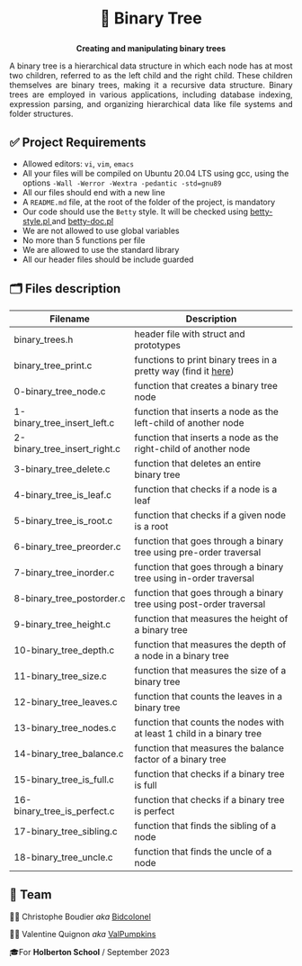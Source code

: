 
# <p align="center">🌳 Binary Tree</p>

<p align="center"><strong>Creating and manipulating binary trees</strong></p>

<p align="justify">A binary tree is a hierarchical data structure in which each node has at most two children, referred to as the left child and the right child. These children themselves are binary trees, making it a recursive data structure. Binary trees are employed in various applications, including database indexing, expression parsing, and organizing hierarchical data like file systems and folder structures.</p>

## ✅ Project Requirements
- Allowed editors: `vi`, `vim`, `emacs`
- All your files will be compiled on Ubuntu 20.04 LTS using gcc, using the options `-Wall -Werror -Wextra -pedantic -std=gnu89`
- All our files should end with a new line
- A `README.md` file, at the root of the folder of the project, is mandatory
- Our code should use the `Betty` style. It will be checked using [betty-style.pl ](https://github.com/hs-hq/Betty/blob/main/betty-style.pl)and [betty-doc.pl](https://github.com/hs-hq/Betty/blob/main/betty-doc.pl)
- We are not allowed to use global variables
- No more than 5 functions per file
- We are allowed to use the standard library
- All our header files should be include guarded

## 🗂️ Files description

| Filename | Description |
| -------- | -------- |
| binary_trees.h    | header file with struct and prototypes   |
| binary_tree_print.c   | functions to print binary trees in a pretty way (find it [here](https://github.com/hs-hq/0x1C.c))    |
| 0-binary_tree_node.c      | function that creates a binary tree node    |
| 1-binary_tree_insert_left.c    |  function that inserts a node as the left-child of another node   |
| 2-binary_tree_insert_right.c    | function that inserts a node as the right-child of another node    |
| 3-binary_tree_delete.c    | function that deletes an entire binary tree    |
| 4-binary_tree_is_leaf.c    | function that checks if a node is a leaf    |
| 5-binary_tree_is_root.c    |  function that checks if a given node is a root    |
| 6-binary_tree_preorder.c    | function that goes through a binary tree using pre-order traversal    |
| 7-binary_tree_inorder.c    | function that goes through a binary tree using in-order traversal    |
| 8-binary_tree_postorder.c    | function that goes through a binary tree using post-order traversal    |
| 9-binary_tree_height.c    | function that measures the height of a binary tree    |
| 10-binary_tree_depth.c    | function that measures the depth of a node in a binary tree    |
| 11-binary_tree_size.c    |  function that measures the size of a binary tree    |
| 12-binary_tree_leaves.c    | function that counts the leaves in a binary tree    |
| 13-binary_tree_nodes.c    | function that counts the nodes with at least 1 child in a binary tree    |
| 14-binary_tree_balance.c    | function that measures the balance factor of a binary tree    |
| 15-binary_tree_is_full.c    | function that checks if a binary tree is full    |
| 16-binary_tree_is_perfect.c    | function that checks if a binary tree is perfect    |
| 17-binary_tree_sibling.c    | function that finds the sibling of a node    |
| 18-binary_tree_uncle.c    | function that finds the uncle of a node   |

## 👥 Team
👨‍💻 Christophe Boudier *aka* [Bidcolonel](https://github.com/BIDcolonel)

👩‍💻 Valentine Quignon *aka* [ValPumpkins](https://github.com/ValPumpkins)

<p>🎓For <strong>Holberton School</strong> / September 2023</p>
